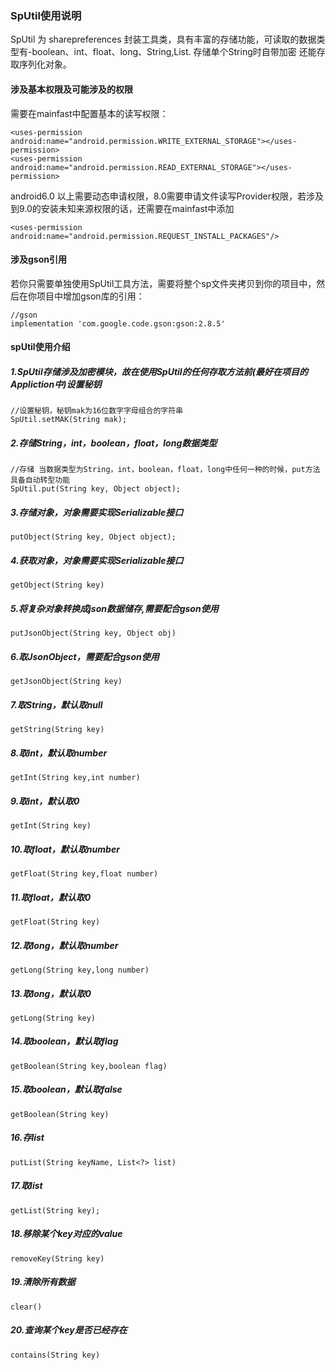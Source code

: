 ### SpUtil使用说明
SpUtil 为 sharepreferences 封装工具类，具有丰富的存储功能，可读取的数据类型有-boolean、int、float、long、String,List. 存储单个String时自带加密
还能存取序列化对象。

#### 涉及基本权限及可能涉及的权限
需要在mainfast中配置基本的读写权限：
```
<uses-permission android:name="android.permission.WRITE_EXTERNAL_STORAGE"></uses-permission>
<uses-permission android:name="android.permission.READ_EXTERNAL_STORAGE"></uses-permission>
```
android6.0 以上需要动态申请权限，8.0需要申请文件读写Provider权限，若涉及到9.0的安装未知来源权限的话，还需要在mainfast中添加
```
<uses-permission android:name="android.permission.REQUEST_INSTALL_PACKAGES"/>
```

#### 涉及gson引用
若你只需要单独使用SpUtil工具方法，需要将整个sp文件夹拷贝到你的项目中，然后在你项目中增加gson库的引用：
```    
//gson
implementation 'com.google.code.gson:gson:2.8.5'
```

#### spUtil使用介绍
##### 1.SpUtil存储涉及加密模块，故在使用SpUtil的任何存取方法前(最好在项目的Appliction中)设置秘钥
```
//设置秘钥，秘钥mak为16位数字字母组合的字符串
SpUtil.setMAK(String mak);
```
##### 2.存储String，int，boolean，float，long数据类型
```
//存储 当数据类型为String，int，boolean，float，long中任何一种的时候，put方法具备自动转型功能
SpUtil.put(String key, Object object);
```
##### 3.存储对象，对象需要实现Serializable接口
```
putObject(String key, Object object);
```
##### 4.获取对象，对象需要实现Serializable接口
```
getObject(String key)
```
##### 5.将复杂对象转换成json数据储存,需要配合gson使用
```
putJsonObject(String key, Object obj)
```
##### 6.取JsonObject，需要配合gson使用
```
getJsonObject(String key)
```
##### 7.取String，默认取null
```
getString(String key)
```
##### 8.取int，默认取number
```
getInt(String key,int number)
```
##### 9.取int，默认取0
```
getInt(String key)
```
##### 10.取float，默认取number
```
getFloat(String key,float number)
```
##### 11.取float，默认取0
```
getFloat(String key)
```
##### 12.取long，默认取number
```
getLong(String key,long number)
```
##### 13.取long，默认取0
```
getLong(String key)
```
##### 14.取boolean，默认取flag
```
getBoolean(String key,boolean flag)
```
##### 15.取boolean，默认取false
```
getBoolean(String key)
```
##### 16.存list
```
putList(String keyName, List<?> list) 
```
##### 17.取list
```
getList(String key);
```
##### 18.移除某个key对应的value
```
removeKey(String key)
```
##### 19.清除所有数据
```
clear()
```
##### 20.查询某个key是否已经存在
```
contains(String key)
```
